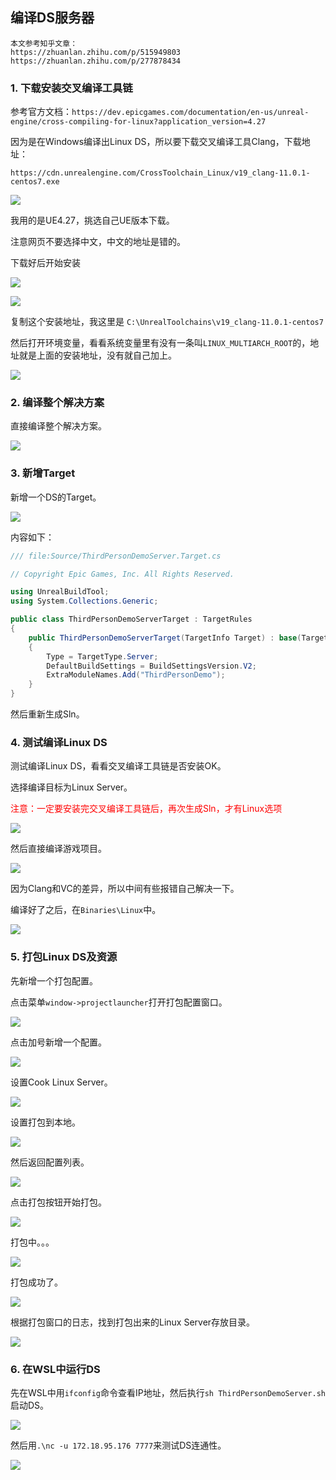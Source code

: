 ## 编译DS服务器

    本文参考知乎文章：
    https://zhuanlan.zhihu.com/p/515949803 
    https://zhuanlan.zhihu.com/p/277878434

### 1. 下载安装交叉编译工具链

参考官方文档：`https://dev.epicgames.com/documentation/en-us/unreal-engine/cross-compiling-for-linux?application_version=4.27`

因为是在Windows编译出Linux DS，所以要下载交叉编译工具Clang，下载地址：

    https://cdn.unrealengine.com/CrossToolchain_Linux/v19_clang-11.0.1-centos7.exe

![](../../imgs/ue/build_linux_ds/ue_doc_clang_download.jpg)

我用的是UE4.27，挑选自己UE版本下载。

注意网页不要选择中文，中文的地址是错的。

下载好后开始安装

![](../../imgs/ue/build_linux_ds/install_clang.jpg)

![](../../imgs/ue/build_linux_ds/install_dir.jpg)

复制这个安装地址，我这里是 `C:\UnrealToolchains\v19_clang-11.0.1-centos7`

然后打开环境变量，看看系统变量里有没有一条叫`LINUX_MULTIARCH_ROOT`的，地址就是上面的安装地址，没有就自己加上。

![](../../imgs/ue/build_linux_ds/clang_env.jpg)

### 2. 编译整个解决方案

直接编译整个解决方案。

![](../../imgs/ue/build_linux_ds/build_solution.jpg)

### 3. 新增Target

新增一个DS的Target。

![](../../imgs/ue/build_linux_ds/ds_target.jpg)

内容如下：

```c#
/// file:Source/ThirdPersonDemoServer.Target.cs

// Copyright Epic Games, Inc. All Rights Reserved.

using UnrealBuildTool;
using System.Collections.Generic;

public class ThirdPersonDemoServerTarget : TargetRules
{
	public ThirdPersonDemoServerTarget(TargetInfo Target) : base(Target)
	{
		Type = TargetType.Server;
		DefaultBuildSettings = BuildSettingsVersion.V2;
		ExtraModuleNames.Add("ThirdPersonDemo");
	}
}
```

然后重新生成Sln。

### 4. 测试编译Linux DS

测试编译Linux DS，看看交叉编译工具链是否安装OK。

选择编译目标为Linux Server。

<font color=red>注意：一定要安装完交叉编译工具链后，再次生成Sln，才有Linux选项</font>

![](../../imgs/ue/build_linux_ds/choose_linux_platform.jpg)

然后直接编译游戏项目。

![](../../imgs/ue/build_linux_ds/build_linux_ds.jpg)

因为Clang和VC的差异，所以中间有些报错自己解决一下。

编译好了之后，在`Binaries\Linux`中。

![](../../imgs/ue/build_linux_ds/build_linux_ds_success.jpg)


### 5. 打包Linux DS及资源

先新增一个打包配置。

点击菜单`window->projectlauncher`打开打包配置窗口。

![](../../imgs/ue/build_linux_ds/select_project_launcher.jpg)

点击加号新增一个配置。

![](../../imgs/ue/build_linux_ds/open_project_launcher.jpg)

设置Cook Linux Server。

![](../../imgs/ue/build_linux_ds/cook_linux_server.jpg)

设置打包到本地。

![](../../imgs/ue/build_linux_ds/set_package_to_local.jpg)

然后返回配置列表。

![](../../imgs/ue/build_linux_ds/back_to_launcher_list.jpg)

点击打包按钮开始打包。

![](../../imgs/ue/build_linux_ds/launch_linux_server_profile.jpg)

打包中。。。

![](../../imgs/ue/build_linux_ds/building_linux_server.jpg)

打包成功了。

![](../../imgs/ue/build_linux_ds/build_linux_ds_profile_done.jpg)

根据打包窗口的日志，找到打包出来的Linux Server存放目录。

![](../../imgs/ue/build_linux_ds/package_linux_ds_dir.jpg)

### 6. 在WSL中运行DS

先在WSL中用`ifconfig`命令查看IP地址，然后执行`sh ThirdPersonDemoServer.sh`启动DS。

![](../../imgs/ue/build_linux_ds/wsl2_run_ds_sh.jpg)

然后用`.\nc -u 172.18.95.176 7777`来测试DS连通性。

![](../../imgs/ue/build_linux_ds/nc_test_ds_running.jpg)





